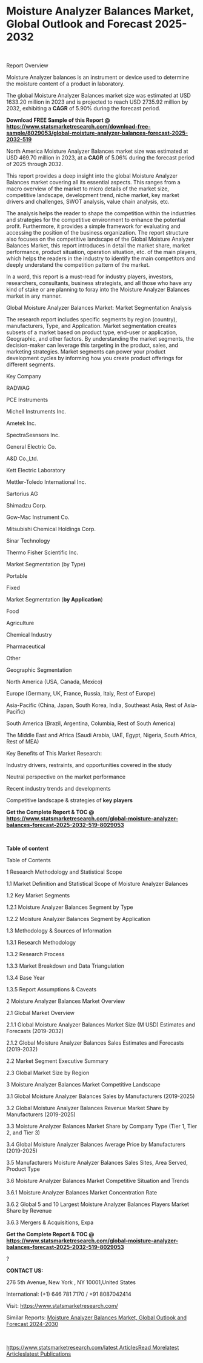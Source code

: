 <h1>Moisture Analyzer Balances Market, Global Outlook and Forecast 2025-2032</h1><br/><p>Report Overview</p>
 
 
 
 <p>Moisture Analyzer balances is an instrument or device used to determine the moisture content of a product in laboratory.</p>
 
 
 
 <p>The global Moisture Analyzer Balances market size was estimated at USD 1633.20 million in 2023 and is projected to reach USD 2735.92 million by 2032, exhibiting a <strong>CAGR</strong> of 5.90% during the forecast period.</p>
 
 
 
 <p><strong>Download FREE Sample of this Report @ <a href="https://www.statsmarketresearch.com/download-free-sample/8029053/global-moisture-analyzer-balances-forecast-2025-2032-519">https://www.statsmarketresearch.com/download-free-sample/8029053/global-moisture-analyzer-balances-forecast-2025-2032-519</a></strong></p>
 
 
 
 <p>North America Moisture Analyzer Balances market size was estimated at USD 469.70 million in 2023, at a <strong>CAGR</strong> of 5.06% during the forecast period of 2025 through 2032.</p>
 
 
 
 <p>This report provides a deep insight into the global Moisture Analyzer Balances market covering all its essential aspects. This ranges from a macro overview of the market to micro details of the market size, competitive landscape, development trend, niche market, key market drivers and challenges, SWOT analysis, value chain analysis, etc.</p>
 
 
 
 <p>The analysis helps the reader to shape the competition within the industries and strategies for the competitive environment to enhance the potential profit. Furthermore, it provides a simple framework for evaluating and accessing the position of the business organization. The report structure also focuses on the competitive landscape of the Global Moisture Analyzer Balances Market, this report introduces in detail the market share, market performance, product situation, operation situation, etc. of the main players, which helps the readers in the industry to identify the main competitors and deeply understand the competition pattern of the market.</p>
 
 
 
 <p>In a word, this report is a must-read for industry players, investors, researchers, consultants, business strategists, and all those who have any kind of stake or are planning to foray into the Moisture Analyzer Balances market in any manner.</p>
 
 
 
 <p>Global Moisture Analyzer Balances Market: Market Segmentation Analysis</p>
 
 
 
 <p>The research report includes specific segments by region (country), manufacturers, Type, and Application. Market segmentation creates subsets of a market based on product type, end-user or application, Geographic, and other factors. By understanding the market segments, the decision-maker can leverage this targeting in the product, sales, and marketing strategies. Market segments can power your product development cycles by informing how you create product offerings for different segments.</p>
 
 
 
 <p>Key Company</p>
 
 
 
 <p>RADWAG</p>
 
 
 
 <p>PCE Instruments</p>
 
 
 
 <p>Michell Instruments Inc.</p>
 
 
 
 <p>Ametek Inc.</p>
 
 
 
 <p>SpectraSesnsors Inc.</p>
 
 
 
 <p>General Electric Co.</p>
 
 
 
 <p>A&D Co.,Ltd.</p>
 
 
 
 <p>Kett Electric Laboratory</p>
 
 
 
 <p>Mettler-Toledo International Inc.</p>
 
 
 
 <p>Sartorius AG</p>
 
 
 
 <p>Shimadzu Corp.</p>
 
 
 
 <p>Gow-Mac Instrument Co.</p>
 
 
 
 <p>Mitsubishi Chemical Holdings Corp.</p>
 
 
 
 <p>Sinar Technology</p>
 
 
 
 <p>Thermo Fisher Scientific Inc.</p>
 
 
 
 <p>Market Segmentation (by Type)</p>
 
 
 
 <p>Portable</p>
 
 
 
 <p>Fixed</p>
 
 
 
 <p>Market Segmentation (<strong>by Application</strong>)</p>
 
 
 
 <p>Food</p>
 
 
 
 <p>Agriculture</p>
 
 
 
 <p>Chemical Industry</p>
 
 
 
 <p>Pharmaceutical</p>
 
 
 
 <p>Other</p>
 
 
 
 <p>Geographic Segmentation</p>
 
 
 
 <p>North America (USA, Canada, Mexico)</p>
 
 
 
 <p>Europe (Germany, UK, France, Russia, Italy, Rest of Europe)</p>
 
 
 
 <p>Asia-Pacific (China, Japan, South Korea, India, Southeast Asia, Rest of Asia-Pacific)</p>
 
 
 
 <p>South America (Brazil, Argentina, Columbia, Rest of South America)</p>
 
 
 
 <p>The Middle East and Africa (Saudi Arabia, UAE, Egypt, Nigeria, South Africa, Rest of MEA)</p>
 
 
 
 <p>Key Benefits of This Market Research:</p>
 
 
 
 <p>Industry drivers, restraints, and opportunities covered in the study</p>
 
 
 
 <p>Neutral perspective on the market performance</p>
 
 
 
 <p>Recent industry trends and developments</p>
 
 
 
 <p>Competitive landscape & strategies of <strong>key players</strong></p>
 
 
 
 <div><b>Get the Complete Report & TOC @ <a href="https://www.statsmarketresearch.com/global-moisture-analyzer-balances-forecast-2025-2032-519-8029053">https://www.statsmarketresearch.com/global-moisture-analyzer-balances-forecast-2025-2032-519-8029053</a></b></div>
 
 
 
 <p><br />
 
 <b>Table of content</b></p>
 
 
 
 <p>Table of Contents<br />
 
 1 Research Methodology and Statistical Scope<br />
 
 1.1 Market Definition and Statistical Scope of Moisture Analyzer Balances<br />
 
 1.2 Key Market Segments<br />
 
 1.2.1 Moisture Analyzer Balances Segment by Type<br />
 
 1.2.2 Moisture Analyzer Balances Segment by Application<br />
 
 1.3 Methodology & Sources of Information<br />
 
 1.3.1 Research Methodology<br />
 
 1.3.2 Research Process<br />
 
 1.3.3 Market Breakdown and Data Triangulation<br />
 
 1.3.4 Base Year<br />
 
 1.3.5 Report Assumptions & Caveats<br />
 
 2 Moisture Analyzer Balances Market Overview<br />
 
 2.1 Global Market Overview<br />
 
 2.1.1 Global Moisture Analyzer Balances Market Size (M USD) Estimates and Forecasts (2019-2032)<br />
 
 2.1.2 Global Moisture Analyzer Balances Sales Estimates and Forecasts (2019-2032)<br />
 
 2.2 Market Segment Executive Summary<br />
 
 2.3 Global Market Size by Region<br />
 
 3 Moisture Analyzer Balances Market Competitive Landscape<br />
 
 3.1 Global Moisture Analyzer Balances Sales by Manufacturers (2019-2025)<br />
 
 3.2 Global Moisture Analyzer Balances Revenue Market Share by Manufacturers (2019-2025)<br />
 
 3.3 Moisture Analyzer Balances Market Share by Company Type (Tier 1, Tier 2, and Tier 3)<br />
 
 3.4 Global Moisture Analyzer Balances Average Price by Manufacturers (2019-2025)<br />
 
 3.5 Manufacturers Moisture Analyzer Balances Sales Sites, Area Served, Product Type<br />
 
 3.6 Moisture Analyzer Balances Market Competitive Situation and Trends<br />
 
 3.6.1 Moisture Analyzer Balances Market Concentration Rate<br />
 
 3.6.2 Global 5 and 10 Largest Moisture Analyzer Balances Players Market Share by Revenue<br />
 
 3.6.3 Mergers & Acquisitions, Expa</p>
 
 
 
 <div><b>Get the Complete Report & TOC @ <a href="https://www.statsmarketresearch.com/global-moisture-analyzer-balances-forecast-2025-2032-519-8029053">https://www.statsmarketresearch.com/global-moisture-analyzer-balances-forecast-2025-2032-519-8029053</a></b></div>
 
 
 
 <p>? </p>
 
 
 
 <p><b>CONTACT US:</b><br />
 
 276 5th Avenue, New York , NY 10001,United States<br />
 
 International: (+1) 646 781 7170 / +91 8087042414<br />
 
 Visit: <a href="https://www.statsmarketresearch.com/">https://www.statsmarketresearch.com/</a><br />
 
 Similar Reports: <a href="https://www.statsmarketresearch.com/global-moisture-analyzer-balances-forecast-2025-2032-519-8029053">Moisture Analyzer Balances Market, Global Outlook and Forecast 2024-2030</a><br />
 
 <br />
 
 <a href="https://gyeongbokgung.com">https://www.statsmarketresearch.com/</a><a href="https://hallyeomaritime.com">latest Articles</a><a href="https://jingwansa.com">Read More</a><a href="https://nguoiviet.jp/">latest Articles</a><a href="https://www.intelmarketresearch.com/">latest Publications</a></p>